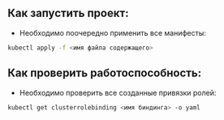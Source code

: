 ## Как запустить проект:
 - Необходимо поочередно применить все манифесты:
 ```bash
 kubectl apply -f <имя файла содержащего>
 ```

## Как проверить работоспособность:
 - Необходимо проверить все созданные привязки ролей:
 ```bash
kubectl get clusterrolebinding <имя биндинга> -o yaml
 ```